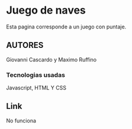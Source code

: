 # Juego de naves
Esta pagina corresponde a un juego con puntaje.
## AUTORES
Giovanni Cascardo y Maximo Ruffino
### Tecnologias usadas
Javascript, HTML Y CSS
## Link
No funciona
